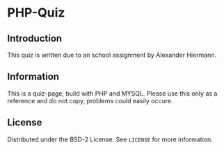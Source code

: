 # PHP-Quiz

## Introduction
This quiz is written due to an school assignment by Alexander Hiermann.

## Information
This is a quiz-page, build with PHP and MYSQL. Please use this only as a reference and do not copy, problems could easily occure.
 
## License
Distributed under the BSD-2 License. See `LICENSE` for more information.
